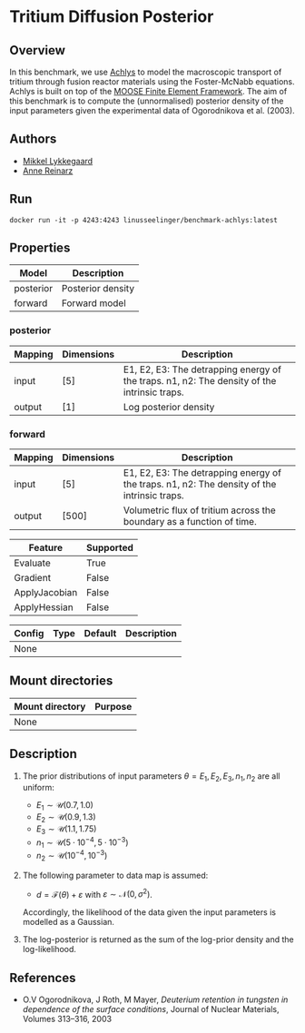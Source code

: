 # Tritium Diffusion Posterior

## Overview
In this benchmark, we use [Achlys](https://github.com/aurora-multiphysics/achlys) to model the macroscopic transport of tritium through fusion reactor materials using the Foster-McNabb equations. Achlys is built on top of the  [MOOSE Finite Element Framework](https://mooseframework.inl.gov/). The aim of this benchmark is to compute the (unnormalised) posterior density of the input parameters given the experimental data of Ogorodnikova et al. (2003).

## Authors
- [Mikkel Lykkegaard](mailto:mikkel@digilab.co.uk)
- [Anne Reinarz](mailto:anne.k.reinarz@durham.ac.uk)

## Run

```
docker run -it -p 4243:4243 linusseelinger/benchmark-achlys:latest
```

## Properties

Model | Description
---|---
posterior | Posterior density
forward | Forward model

### posterior
Mapping | Dimensions | Description
---|---|---
input | [5] | E1, E2, E3: The detrapping energy of the traps. n1, n2: The density of the intrinsic traps.
output | [1] | Log posterior density

### forward
Mapping | Dimensions | Description
---|---|---
input | [5] | E1, E2, E3: The detrapping energy of the traps. n1, n2: The density of the intrinsic traps.
output | [500] | Volumetric flux of tritium across the boundary as a function of time.

Feature | Supported
---|---
Evaluate | True
Gradient | False
ApplyJacobian | False
ApplyHessian | False

Config | Type | Default | Description
---|---|---|---
None | | |

## Mount directories
Mount directory | Purpose
---|---
None |

## Description
1. The prior distributions of input parameters $\theta = E_1, E_2, E_3, n_1, n_2$ are all uniform:
    - $E_1 \sim \mathcal U(0.7, 1.0)$
    - $E_2 \sim \mathcal U(0.9, 1.3)$
    - $E_3 \sim \mathcal U(1.1, 1.75)$
    - $n_1 \sim \mathcal U(5 \cdot 10^{-4}, 5 \cdot 10^{-3})$
    - $n_2 \sim \mathcal U(10^{-4}, 10^{-3})$

2. The following parameter to data map is assumed:
    - $d = \mathcal F(\theta) + \varepsilon$ with $\varepsilon \sim \mathcal N(0, \sigma^2)$. 

    Accordingly, the likelihood of the data given the input parameters is modelled as a Gaussian.

3. The log-posterior is returned as the sum of the log-prior density and the log-likelihood.

## References

- O.V Ogorodnikova, J Roth, M Mayer, *Deuterium retention in tungsten in dependence of the surface conditions*, Journal of Nuclear Materials, Volumes 313–316, 2003
